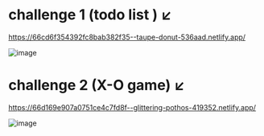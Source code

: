 # challenge 1 (todo list ) ↙
https://66cd6f354392fc8bab382f35--taupe-donut-536aad.netlify.app/


![image](https://github.com/user-attachments/assets/bd9a54ac-d949-4068-97f2-5e500676450a)

# challenge 2 (X-O game) ↙
https://66d169e907a0751ce4c7fd8f--glittering-pothos-419352.netlify.app/


![image](https://github.com/user-attachments/assets/a42407b9-ac8f-4f30-a7af-9358829cd7f9)

